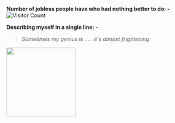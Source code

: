 **Number of jobless people have who had nothing better to do: -** ![Visitor Count](https://profile-counter.glitch.me/ZoltarThunderbird315/count.svg)


**Describing myself in a single line: -**

> *Sometimes my genius is ..... it's almost frightening*



<img height="180em" src="https://github-readme-stats.vercel.app/api?username=ZoltarThunderbird315&show_icons=true&hide_border=true&&count_private=true&include_all_commits=true" />





